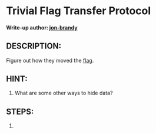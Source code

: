 # Trivial Flag Transfer Protocol
#### Write-up author: [jon-brandy](https://github.com/jon-brandy)
## DESCRIPTION:
Figure out how they moved the [flag]().
## HINT:
1. What are some other ways to hide data?
## STEPS:
1. 

